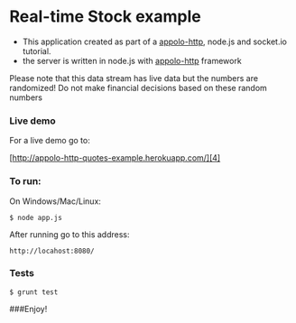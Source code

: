 Real-time Stock example 
===

- This application created as part of a [appolo-http][1], node.js and socket.io tutorial.
- the server is written in node.js with [appolo-http][2] framework

Please note that this data stream has live data but the numbers are randomized! 
Do not make financial decisions based on these random numbers

### Live demo

For a live demo go to:

[http://appolo-http-quotes-example.herokuapp.com/][4]

### To run:


On Windows/Mac/Linux:

	$ node app.js
	
After running go to this address:

	http://locahost:8080/

### Tests
    $ grunt test

	
	
###Enjoy!


  [1]: https://github.com/shmoop207/appolo-http
  [2]: https://github.com/shmoop207/appolo-http
  [4]: http://appolo-express-quotes-example.herokuapp.com/
